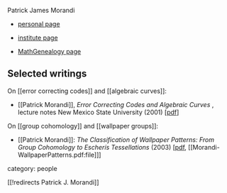 
Patrick James Morandi

* [personal page](https://sites.google.com/view/pjmorandi)

* [institute page](https://math.nmsu.edu/people/facultydirectory/patrick-j.-morandi.html)

* [MathGenealogy page](https://www.genealogy.math.ndsu.nodak.edu/id.php?id=29614)


## Selected writings

On [[error correcting codes]] and [[algebraic curves]]:

* [[Patrick Morandi]], _Error Correcting Codes and Algebraic Curves_ , lecture notes New Mexico State University (2001) &lbrack;[pdf](http://www.math.nmsu.edu/~pmorandi/math601f01/LectureNotes.pdf)&rbrack;

On [[group cohomology]] and [[wallpaper groups]]:

* [[Patrick Morandi]]: *The Classification of Wallpaper Patterns: From Group Cohomology to Escherís Tessellations* (2003) &lbrack;[pdf](https://web.math.pmf.unizg.hr/~mkazal/reprints/Odabrane/Morandi.pdf), [[Morandi-WallpaperPatterns.pdf:file]]&rbrack;


category: people

[[!redirects Patrick J. Morandi]]

